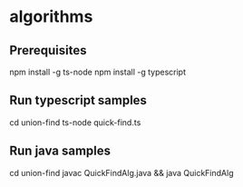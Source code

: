 # algorithms

## Prerequisites
npm install -g ts-node
npm install -g typescript


## Run typescript samples
cd union-find
ts-node quick-find.ts

## Run java samples
cd union-find
javac QuickFindAlg.java && java QuickFindAlg